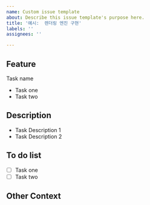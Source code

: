 ```yaml
---
name: Custom issue template
about: Describe this issue template's purpose here.
title: '예시:  렌더링 엔진 구현'
labels: ''
assignees: ''

---
```


## Feature
Task name
- Task one
- Task two

## Description
- Task Description 1
- Task Description 2

## To do list
- [ ] Task one
- [ ] Task two

## Other Context
